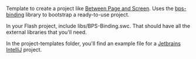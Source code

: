 Template to create a project like [Between Page and Screen](http://betweenpageandscreen.com/). Uses the
[bps-binding](https://github.com/doolittle/bps-binding) library to bootstrap a ready-to-use project.

In your Flash project, include libs/BPS-Binding.swc. That should have all the external libraries that you'll need.

In the project-templates folder, you'll find an example file for a [Jetbrains IntelliJ](http://www.jetbrains.com/idea/) project.